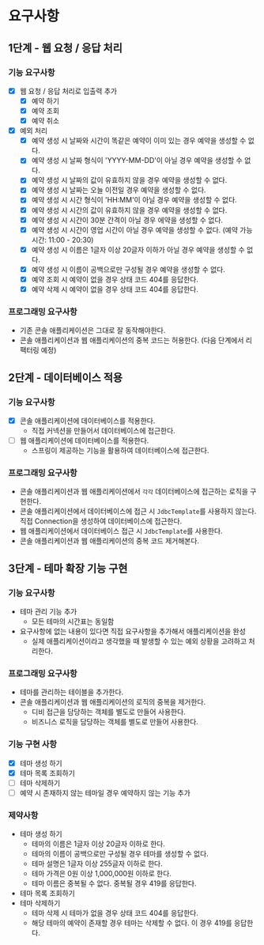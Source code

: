 # 요구사항

## 1단계 - 웹 요청 / 응답 처리

### 기능 요구사항

- [x] 웹 요청 / 응답 처리로 입출력 추가
    - [x] 예약 하기
    - [x] 예약 조회
    - [x] 예약 취소
- [x] 예외 처리
    - [x] 예약 생성 시 날짜와 시간이 똑같은 예약이 이미 있는 경우 예약을 생성할 수 없다.
    - [x] 예약 생성 시 날짜 형식이 'YYYY-MM-DD'이 아닐 경우 예약을 생성할 수 없다.
    - [x] 예약 생성 시 날짜의 값이 유효하지 않을 경우 예약을 생성할 수 없다.
    - [x] 예약 생성 시 날짜는 오늘 이전일 경우 예약을 생성할 수 없다.
    - [x] 예약 생성 시 시간 형식이 'HH:MM'이 아닐 경우 예약을 생성할 수 없다.
    - [x] 예약 생성 시 시간의 값이 유효하지 않을 경우 예약을 생성할 수 없다.
    - [x] 예약 생성 시 시간이 30분 간격이 아닐 경우 에약을 생성할 수 없다.
    - [x] 예약 생성 시 시간이 영업 시간이 아닐 경우 예약을 생성할 수 없다. (예약 가능 시간: 11:00 - 20:30)
    - [x] 예약 생성 시 이름은 1글자 이상 20글자 이하가 아닐 경우 예약을 생성할 수 없다.
    - [x] 예약 생성 시 이름이 공백으로만 구성될 경우 예약을 생성할 수 없다.
    - [x] 예약 조회 시 예약이 없을 경우 상태 코드 404를 응답한다.
    - [x] 예약 삭제 시 예약이 없을 경우 상태 코드 404를 응답한다.

### 프로그래밍 요구사항

- 기존 콘솔 애플리케이션은 그대로 잘 동작해야한다.
- 콘솔 애플리케이션과 웹 애플리케이션의 중복 코드는 허용한다. (다음 단계에서 리팩터링 예정)

## 2단계 - 데이터베이스 적용

### 기능 요구사항

- [x] 콘솔 애플리케이션에 데이터베이스를 적용한다.
    - 직접 커넥션을 만들어서 데이터베이스에 접근한다.
- [ ] 웹 애플리케이션에 데이터베이스를 적용한다.
    - 스프링이 제공하는 기능을 활용하여 데이터베이스에 접근한다.

### 프로그래밍 요구사항

- 콘솔 애플리케이션과 웹 애플리케이션에서 `각각` 데이터베이스에 접근하는 로직을 구현한다.
- 콘솔 애플리케이션에서 데이터베이스에 접근 시 `JdbcTemplate`를 사용하지 않는다. 직접 Connection을 생성하여 데이터베이스에 접근한다.
- 웹 애플리케이션에서 데이터베이스 접근 시 `JdbcTemplate`를 사용한다.
- 콘솔 애플리케이션과 웹 애플리케이션의 중복 코드 제거해본다.

## 3단계 - 테마 확장 기능 구현

### 기능 요구사항

- 테마 관리 기능 추가
    - 모든 테마의 시간표는 동일함
- 요구사항에 없는 내용이 있다면 직접 요구사항을 추가해서 애플리케이션을 완성
    - 실제 애플리케이션이라고 생각했을 때 발생할 수 있는 예외 상황을 고려하고 처리한다.

### 프로그래밍 요구사항

- 테마를 관리하는 테이블을 추가한다.
- 콘솔 애플리케이션과 웹 애플리케이션의 로직의 중복을 제거한다.
    - 디비 접근을 담당하는 객체를 별도로 만들어 사용한다.
    - 비즈니스 로직을 담당하는 객체를 별도로 만들어 사용한다.

### 기능 구현 사항

- [x] 테마 생성 하기
- [x] 테마 목록 조회하기
- [ ] 테마 삭제하기
- [ ] 예약 시 존재하지 않는 테마일 경우 예약하지 않는 기능 추가

### 제약사항

- 테마 생성 하기
    - 테마의 이름은 1글자 이상 20글자 이하로 한다.
    - 테마의 이름이 공백으로만 구성될 경우 테마를 생성할 수 없다.
    - 테마 설명은 1글자 이상 255글자 이하로 한다.
    - 테마 가격은 0원 이상 1,000,000원 이하로 한다.
    - 테마 이름은 중복될 수 없다. 중복될 경우 419를 응답한다.
- 테마 목록 조회하기
- 테마 삭제하기
    - 테마 삭제 시 테마가 없을 경우 상태 코드 404를 응답한다.
    - 해당 테마의 예약이 존재할 경우 테마는 삭제할 수 없다. 이 경우 419를 응답한다.
